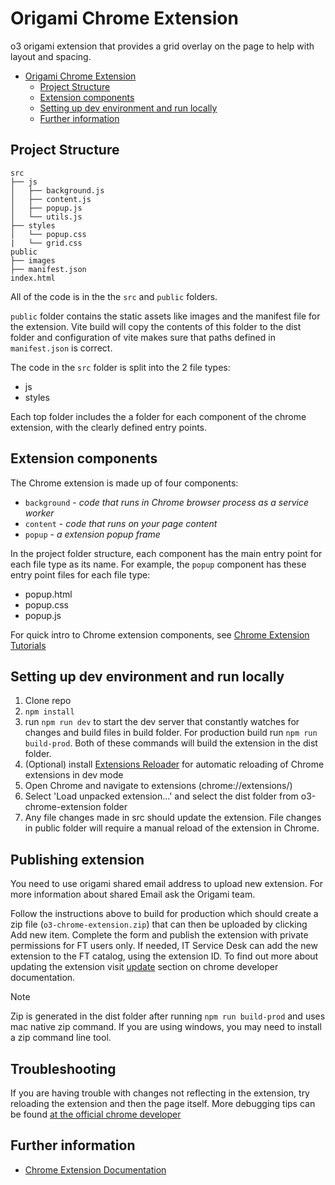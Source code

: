 # Origami Chrome Extension

o3 origami extension that provides a grid overlay on the page to help with layout and spacing.

- [Origami Chrome Extension](#origami-chrome-extension)
  - [Project Structure](#project-structure)
  - [Extension components](#extension-components)
  - [Setting up dev environment and run locally](#setting-up-dev-environment-and-run-locally)
  - [Further information](#further-information)

## Project Structure

```tree
src
├── js
│   ├── background.js
│   ├── content.js
│   ├── popup.js
│   └── utils.js
├── styles
│   └── popup.css
|   └── grid.css
public
├── images
├── manifest.json
index.html
```

All of the code is in the the `src` and `public` folders.

`public` folder contains the static assets like images and the manifest file for the extension. Vite build will copy the contents of this folder to the dist folder and configuration of vite makes sure that paths defined in `manifest.json` is correct.

The code in the `src` folder is split into the 2 file types:

- js
- styles

Each top folder includes the a folder for each component of the chrome extension, with the clearly defined entry points.

## Extension components

The Chrome extension is made up of four components:

- `background` - _code that runs in Chrome browser process as a service worker_
- `content` - _code that runs on your page content_
- `popup` - _a extension popup frame_

In the project folder structure, each component has the main entry point for each file type as its name. For example, the `popup` component has these entry point files for each file type:

- popup.html
- popup.css
- popup.js

For quick intro to Chrome extension components, see [Chrome Extension Tutorials](https://developer.chrome.com/docs/extensions/get-started/tutorial/hello-world)

## Setting up dev environment and run locally

1. Clone repo
2. `npm install`
3. run `npm run dev` to start the dev server that constantly watches for changes and build files in build folder. For production build run `npm run build-prod`. Both of these commands will build the extension in the dist folder.
4. (Optional) install [Extensions Reloader](https://chrome.google.com/webstore/detail/extensions-reloader/fimgfedafeadlieiabdeeaodndnlbhid) for automatic reloading of Chrome extensions in dev mode
5. Open Chrome and navigate to extensions (chrome://extensions/)
6. Select 'Load unpacked extension...' and select the dist folder from o3-chrome-extension folder
7. Any file changes made in src should update the extension. File changes in public folder will require a manual reload of the extension in Chrome.

## Publishing extension

You need to use origami shared email address to upload new extension. For more information about shared Email ask the Origami team.

Follow the instructions above to build for production which should create a zip file (`o3-chrome-extension.zip`) that can then be uploaded by clicking Add new item. Complete the form and publish the extension with private permissions for FT users only. If needed, IT Service Desk can add the new extension to the FT catalog, using the extension ID. To find out more about updating the extension visit [update](https://developer.chrome.com/docs/webstore/update) section on chrome developer documentation.

> [!NOTE]
> Zip is generated in the dist folder after running `npm run build-prod` and uses mac native zip command. If you are using windows, you may need to install a zip command line tool.

## Troubleshooting

If you are having trouble with changes not reflecting in the extension, try reloading the extension and then the page itself. More debugging tips can be found [at the official chrome developer](https://developer.chrome.com/docs/extensions/get-started/tutorial/debug)

## Further information

- [Chrome Extension Documentation](https://developer.chrome.com/docs/extensions/get-started)
